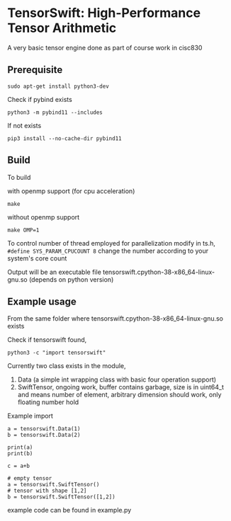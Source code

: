 # TensorSwift: High-Performance Tensor Arithmetic

A very basic tensor engine done as part of course work in cisc830

## Prerequisite
```
sudo apt-get install python3-dev
```

Check if pybind exists
```
python3 -m pybind11 --includes
```

If not exists
```
pip3 install --no-cache-dir pybind11
```

## Build
To build 

with openmp support (for cpu acceleration)
```
make
```
without openmp support
```
make OMP=1
```

To control number of thread employed for parallelization modify in ts.h,
```#define SYS_PARAM_CPUCOUNT 8```
change the number according to your system's core count

Output will be an executable file tensorswift.cpython-38-x86_64-linux-gnu.so (depends on python version)



## Example usage
From the same folder where tensorswift.cpython-38-x86_64-linux-gnu.so exists

Check if tensorswift found,
```
python3 -c "import tensorswift"
```

Currently two class exists in the module, 
 1. Data (a simple int wrapping class with basic four operation support)
 2. SwiftTensor, ongoing work, buffer contains garbage, size is in uint64_t and means number of element, arbitrary dimension should work, only floating number hold

Example import
```
a = tensorswift.Data(1)
b = tensorswift.Data(2)

print(a)
print(b)

c = a+b
```

```
# empty tensor
a = tensorswift.SwiftTensor()
# tensor with shape [1,2]
b = tensorswift.SwiftTensor([1,2])
```

example code can be found in example.py